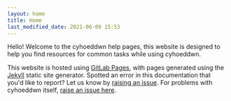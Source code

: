 ```yaml
---
layout: home
title: Home
last_modified_date: 2021-06-09 15:53
---
```


Hello! Welcome to the cyhoeddwn help pages, this website is designed to help you find resources for common tasks while using cyhoeddwn.

This website is hosted using [GitLab Pages](https://docs.gitlab.com/ee/user/project/pages/), with pages generated using the [Jekyll](https://jekyllrb.com/) static site generator. Spotted an error in this documentation that you'd like to report? Let us know by [raising an issue](https://gitlab.com/cyhoeddwn/cyhoeddwn-guide/-/issues/new). For problems with cyhoeddwn itself, [raise an issue here](https://gitlab.com/cyhoeddwn/cyhoeddwn/-/issues/new).